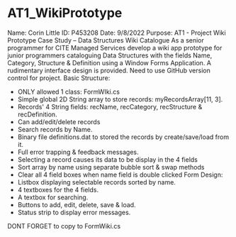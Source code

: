 # AT1_WikiPrototype
Name: Corin Little
ID: P453208
Date: 9/8/2022
Purpose: AT1 - Project Wiki Prototype
Case Study – Data Structures Wiki Catalogue
As a senior programmer for CITE Managed Services develop a wiki app prototype 
 for junior programmers cataloguing Data Structures with the fields Name, 
 Category, Structure & Definition using a Window Forms Application.
A rudimentary interface design is provided.
Need to use GitHub version control for project.
Basic Structure:
 - ONLY allowed 1 class: FormWIki.cs
 - Simple global 2D String array to store records: myRecordsArray[11, 3].
 - Records' 4 String fields: recName, recCategory, recStructure & recDefinition.
 - Can add/edit/delete records
 - Search records by Name.
 - Binary file definitions.dat to stored the records by create/save/load from it.
 - Full error trapping & feedback messages.
 - Selecting a record causes its data to be display in the 4 fields
 - Sort array by name using separate bubble sort & swap methods
 - Clear all 4 field boxes when name field is double clicked
Form Design:
 - Listbox displaying selectable records sorted by name.
 - 4 textboxes for the 4 fields.
 - A textbox for searching.
 - Buttons to add, edit, delete, save & load.
 - Status strip to display error messages.

DONT FORGET to copy to FormWiki.cs
